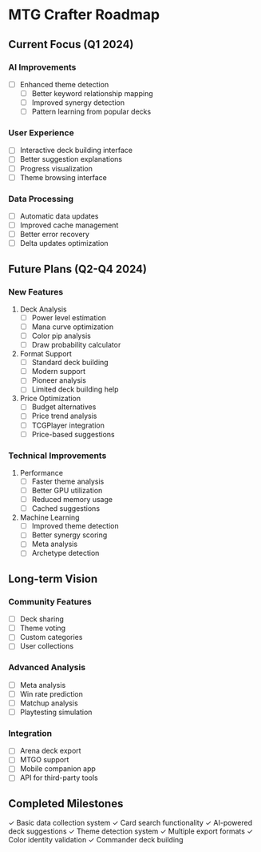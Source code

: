# MTG Crafter Roadmap

## Current Focus (Q1 2024)

### AI Improvements
- [ ] Enhanced theme detection
  - [ ] Better keyword relationship mapping
  - [ ] Improved synergy detection
  - [ ] Pattern learning from popular decks

### User Experience
- [ ] Interactive deck building interface
- [ ] Better suggestion explanations
- [ ] Progress visualization
- [ ] Theme browsing interface

### Data Processing
- [ ] Automatic data updates
- [ ] Improved cache management
- [ ] Better error recovery
- [ ] Delta updates optimization

## Future Plans (Q2-Q4 2024)

### New Features
1. Deck Analysis
   - [ ] Power level estimation
   - [ ] Mana curve optimization
   - [ ] Color pip analysis
   - [ ] Draw probability calculator

2. Format Support
   - [ ] Standard deck building
   - [ ] Modern support
   - [ ] Pioneer analysis
   - [ ] Limited deck building help

3. Price Optimization
   - [ ] Budget alternatives
   - [ ] Price trend analysis
   - [ ] TCGPlayer integration
   - [ ] Price-based suggestions

### Technical Improvements
1. Performance
   - [ ] Faster theme analysis
   - [ ] Better GPU utilization
   - [ ] Reduced memory usage
   - [ ] Cached suggestions

2. Machine Learning
   - [ ] Improved theme detection
   - [ ] Better synergy scoring
   - [ ] Meta analysis
   - [ ] Archetype detection

## Long-term Vision

### Community Features
- [ ] Deck sharing
- [ ] Theme voting
- [ ] Custom categories
- [ ] User collections

### Advanced Analysis
- [ ] Meta analysis
- [ ] Win rate prediction
- [ ] Matchup analysis
- [ ] Playtesting simulation

### Integration
- [ ] Arena deck export
- [ ] MTGO support
- [ ] Mobile companion app
- [ ] API for third-party tools

## Completed Milestones
✓ Basic data collection system
✓ Card search functionality
✓ AI-powered deck suggestions
✓ Theme detection system
✓ Multiple export formats
✓ Color identity validation
✓ Commander deck building 